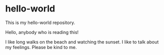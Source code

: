 # hello-world

This is my hello-world repository.

Hello, anybody who is reading this!

I like long walks on the beach and watching the sunset.
I like to talk about my feelings. Please be kind to me.
